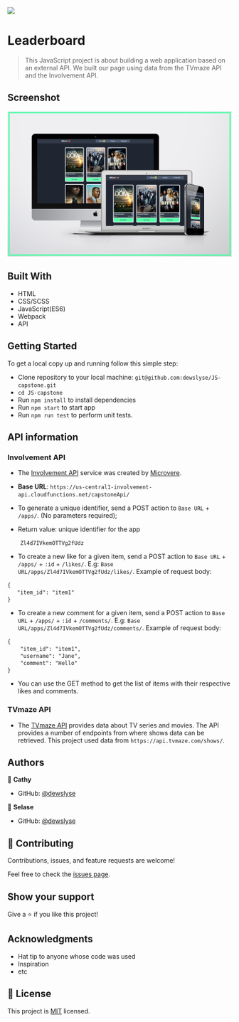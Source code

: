 ![](https://img.shields.io/badge/Microverse-blueviolet)

# Leaderboard

> This JavaScript project is about building a web application based on an external API. We built our page using data from the TVmaze API and the Involvement API.

## Screenshot

<img src="./screenshot.png">

## Built With

- HTML
- CSS/SCSS
- JavaScript(ES6)
- Webpack
- API

<!-- ## Live site 🚀

🔗 [Live Site Link](https://dewslyse.github.io/JS-capstone/) -->

## Getting Started

To get a local copy up and running follow this simple step:

- Clone repository to your local machine: `git@github.com:dewslyse/JS-capstone.git`
- `cd JS-capstone`
- Run `npm install` to install dependencies
- Run `npm start` to start app
- Run `npm run test` to perform unit tests.

## API information

### Involvement API

- The [Involvement API](https://www.notion.so/microverse/Involvement-API-869e60b5ad104603aa6db59e08150270) service was created by [Microvere](https://www.microverse.org/).

- **Base URL**: `https://us-central1-involvement-api.cloudfunctions.net/capstoneApi/`
- To generate a unique identifier, send a POST action to `Base URL` + `/apps/`. (No parameters required);

- Return value: unique identifier for the app
```
    Zl4d7IVkemOTTVg2fUdz
```

- To create a new like for a given item, send a POST action to `Base URL` + `/apps/` + `:id` + `/likes/`. E.g: `Base URL/apps/Zl4d7IVkemOTTVg2fUdz/likes/`. Example of request body:
```
{ 
   "item_id": "item1"
}
```

- To create a new comment for a given item, send a POST action to `Base URL` + `/apps/` + `:id` + `/comments/`. E.g: `Base URL/apps/Zl4d7IVkemOTTVg2fUdz/comments/`. Example of request body:
```
{
    "item_id": "item1",
    "username": "Jane",
    "comment": "Hello"
}
```
- You can use the GET method to get the list of items with their respective likes and comments.

### TVmaze API

- The [TVmaze API](https://www.tvmaze.com/api) provides data about TV series and movies. The API provides a number of endpoints from where shows data can be retrieved. This project used data from `https://api.tvmaze.com/shows/`.


## Authors

👤 **Cathy**

- GitHub: [@dewslyse](https://github.com/kemigabocatherine)

👤 **Selase**

- GitHub: [@dewslyse](https://github.com/dewslyse)


## 🤝 Contributing

Contributions, issues, and feature requests are welcome!

Feel free to check the [issues page](../../issues/).

## Show your support

Give a ⭐️ if you like this project!

## Acknowledgments

- Hat tip to anyone whose code was used
- Inspiration
- etc

## 📝 License

This project is [MIT](./LICENSE) licensed.
